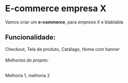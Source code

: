 # E-commerce empresa X

Vamos criar um **e-commerce**, para *empresa X* e blablabla

## Funcionalidade:

Checkout, Tela de produto, Catálago, Home com banner

###### Melhorias do projeto:

Melhoria 1, melhoria 2 